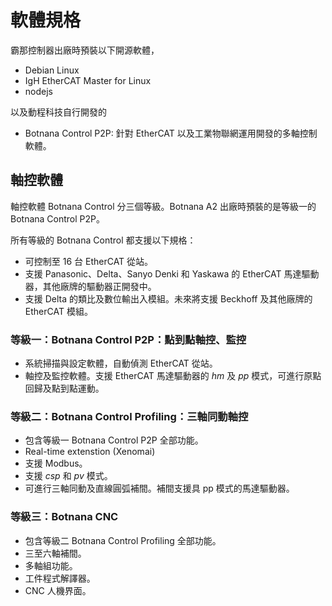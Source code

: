 # 軟體規格

霸那控制器出廠時預裝以下開源軟體，

* Debian Linux
* IgH EtherCAT Master for Linux
* nodejs

以及動程科技自行開發的

* Botnana Control P2P: 針對 EtherCAT 以及工業物聯網運用開發的多軸控制軟體。

## 軸控軟體

軸控軟體 Botnana Control 分三個等級。Botnana A2 出廠時預裝的是等級一的 Botnana Control P2P。

所有等級的 Botnana Control 都支援以下規格：

* 可控制至 16 台 EtherCAT 從站。
* 支援 Panasonic、Delta、Sanyo Denki 和 Yaskawa 的 EtherCAT 馬達驅動器，其他廠牌的驅動器正開發中。
* 支援 Delta 的類比及數位輸出入模組。未來將支援 Beckhoff 及其他廠牌的 EtherCAT 模組。

### 等級一：Botnana Control P2P：點到點軸控、監控

* 系統掃描與設定軟體，自動偵測 EtherCAT 從站。
* 軸控及監控軟體。支援 EtherCAT 馬達驅動器的 *hm* 及 *pp* 模式，可進行原點回歸及點到點運動。

### 等級二：Botnana Control Profiling：三軸同動軸控

* 包含等級一 Botnana Control P2P 全部功能。
* Real-time extenstion (Xenomai)
* 支援 Modbus。
* 支援 *csp* 和 *pv* 模式。
* 可進行三軸同動及直線圓弧補間。補間支援具 pp 模式的馬達驅動器。

### 等級三：Botnana CNC

* 包含等級二 Botnana Control Profiling 全部功能。
* 三至六軸補間。
* 多軸組功能。
* 工件程式解譯器。
* CNC 人機界面。